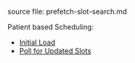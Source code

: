 source file: prefetch-slot-search.md

Patient based Scheduling:

- [Initial Load](patient-scheduling.html#initial-load)
- [Poll for Updated Slots](patient-scheduling.html#smart-polling-for-updated-slots)
